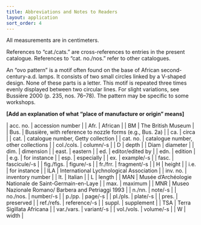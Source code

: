 ```yaml
---
title: Abbreviations and Notes to Readers
layout: application
sort_order: 4
---
```


All measurements are in centimeters.

References to “cat./cats.” are cross-references to entries in the present catalogue. References to “cat. no./nos.” refer to other catalogues.

An “ovo pattern” is a motif often found on the base of African second-century-a.d. lamps. It consists of two small circles linked by a V-shaped design. None of these parts is a letter. This motif is repeated three times evenly displayed between two circular lines. For slight variations, see Bussière 2000 (p. 235, nos. 76–78). The pattern may be specific to some workshops.

**[Add an explanation of what “place of manufacture or origin” means]**

| acc. no. | accession number |
| Afr. | African |
| BM | The British Museum |
| Bus. | Bussière, with reference to nozzle forms (e.g., Bus. 2a) |
| ca. | circa |
| cat. | catalogue number, Getty collection |
| cat. no. | catalogue number, other collections |
| col./cols. | column/-s |
| D | depth |
| Diam | diameter |
| dim. | dimension |
| east. | eastern |
| ed. | editor/edited by |
| edn. | edition |
| e.g. | for instance |
| esp. | especially |
| ex. | example/-s |
| fasc. | fascicule/-s |
| fig./figs. | figure/-s |
| fr./frr. | fragment/-s |
| H | height |
| i.e. | for instance |
| ILA | International Lychnological Association |
| inv. no. | inventory number |
| It. | Italian |
| L | length |
| MAN | Musée d’Archéologie Nationale de Saint-Germain-en-Laye |
| max. | maximum |
| MNR | Museo Nazionale Romano/ Barbera and Petriaggi 1993 |
| n./nn. | note/-s |
| no./nos. | number/-s |
| p./pp. | page/-s |
| pl./pls. | plate/-s |
| pres. | preserved |
| ref./refs. | reference/-s |
| suppl. | supplement |
| TSA | Terra Sigillata Africana |
| var./vars. | variant/-s |
| vol./vols. | volume/-s |
| W | width |
